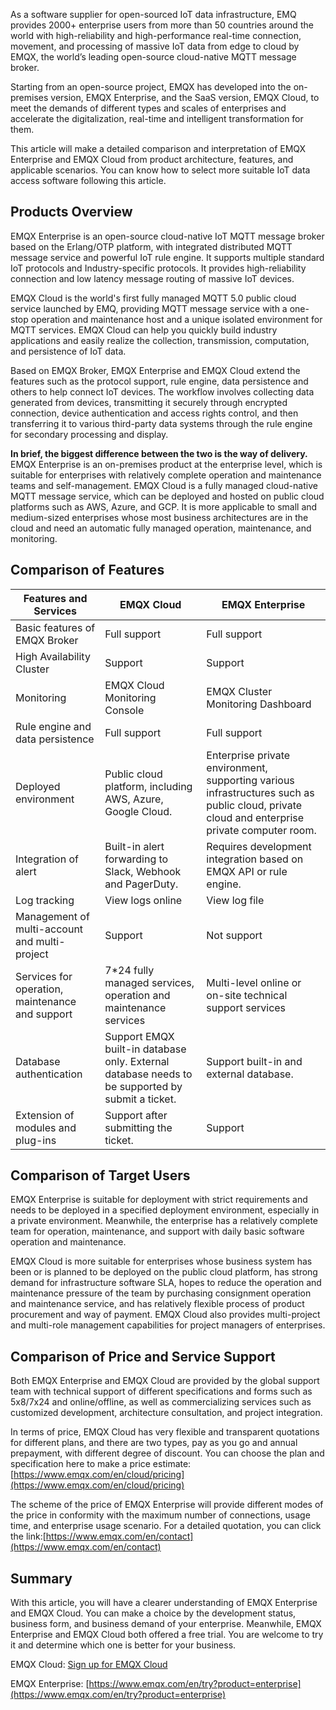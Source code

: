 As a software supplier for open-sourced IoT data infrastructure, EMQ provides 2000+ enterprise users from more than 50 countries around the world with high-reliability and high-performance real-time connection, movement, and processing of massive IoT data from edge to cloud by EMQX, the world’s leading open-source cloud-native MQTT message broker.

Starting from an open-source project, EMQX has developed into the on-premises version, EMQX Enterprise, and the SaaS version, EMQX Cloud, to meet the demands of different types and scales of enterprises and accelerate the digitalization, real-time and intelligent transformation for them.

This article will make a detailed comparison and interpretation of EMQX Enterprise and EMQX Cloud from product architecture, features, and applicable scenarios. You can know how to select more suitable IoT data access software following this article.

## Products Overview

EMQX Enterprise is an open-source cloud-native IoT MQTT message broker based on the Erlang/OTP platform, with integrated distributed MQTT message service and powerful IoT rule engine. It supports multiple standard IoT protocols and Industry-specific protocols. It provides high-reliability connection and low latency message routing of massive IoT devices.

EMQX Cloud is the world's first fully managed MQTT 5.0 public cloud service launched by EMQ, providing MQTT message service with a one-stop operation and maintenance host and a unique isolated environment for MQTT services. EMQX Cloud can help you quickly build industry applications and easily realize the collection, transmission, computation, and persistence of IoT data.

Based on EMQX Broker, EMQX Enterprise and EMQX Cloud extend the features such as the protocol support, rule engine, data persistence and others to help connect IoT devices. The workflow involves collecting data generated from devices, transmitting it securely through encrypted connection, device authentication and access rights control, and then transferring it to various third-party data systems through the rule engine for secondary processing and display.

**In brief, the biggest difference between the two is the way of delivery.** EMQX Enterprise is an on-premises product at the enterprise level, which is suitable for enterprises with relatively complete operation and maintenance teams and self-management. EMQX Cloud is a fully managed cloud-native MQTT message service, which can be deployed and hosted on public cloud platforms such as AWS, Azure, and GCP. It is more applicable to small and medium-sized enterprises whose most business architectures are in the cloud and need an automatic fully managed operation, maintenance, and monitoring.



## Comparison of Features

| **Features and Services**                       | **EMQX Cloud**                                               | **EMQX Enterprise**                                          |
| ----------------------------------------------- | ------------------------------------------------------------ | ------------------------------------------------------------ |
| Basic features of EMQX Broker                   | Full support                                                 | Full support                                                 |
| High Availability Cluster                       | Support                                                      | Support                                                      |
| Monitoring                                      | EMQX Cloud Monitoring Console                                | EMQX Cluster Monitoring Dashboard                            |
| Rule engine and data persistence                | Full support                                                 | Full support                                                 |
| Deployed environment                            | Public cloud platform, including AWS, Azure, Google Cloud.   | Enterprise private environment, supporting various infrastructures such as public cloud, private cloud and enterprise private computer room. |
| Integration of alert                            | Built-in alert forwarding to Slack, Webhook and PagerDuty.   | Requires development integration based on EMQX API or rule engine. |
| Log tracking                                    | View logs online                                             | View log file                                                |
| Management of multi-account and multi-project   | Support                                                      | Not support                                                  |
| Services for operation, maintenance and support | 7*24 fully managed services, operation and maintenance services | Multi-level online or on-site technical support services     |
| Database authentication                         | Support EMQX built-in database only. External database needs to be supported by submit a ticket. | Support built-in and external database.                      |
| Extension of modules and plug-ins               | Support after submitting the ticket.                         | Support                                                      |

## Comparison of Target Users

EMQX Enterprise is suitable for deployment with strict requirements and needs to be deployed in a specified deployment environment, especially in a private environment. Meanwhile, the enterprise has a relatively complete team for operation, maintenance, and support with daily basic software operation and maintenance.

EMQX Cloud is more suitable for enterprises whose business system has been or is planned to be deployed on the public cloud platform, has strong demand for infrastructure software SLA, hopes to reduce the operation and maintenance pressure of the team by purchasing consignment operation and maintenance service, and has relatively flexible process of product procurement and way of payment. EMQX Cloud also provides multi-project and multi-role management capabilities for project managers of enterprises.

## Comparison of Price and Service Support

Both EMQX Enterprise and EMQX Cloud are provided by the global support team with technical support of different specifications and forms such as 5x8/7x24 and online/offline, as well as commercializing services such as customized development, architecture consultation, and project integration.

In terms of price, EMQX Cloud has very flexible and transparent quotations for different plans, and there are two types, pay as you go and annual prepayment, with different degree of discount. You can choose the plan and specification here to make a price estimate: [https://www.emqx.com/en/cloud/pricing](https://www.emqx.com/en/cloud/pricing) 

The scheme of the price of EMQX Enterprise will provide different modes of the price in conformity with the maximum number of connections, usage time, and enterprise usage scenario. For a detailed quotation, you can click the link:[https://www.emqx.com/en/contact](https://www.emqx.com/en/contact) 

## Summary

With this article, you will have a clearer understanding of EMQX Enterprise and EMQX Cloud. You can make a choice by the development status, business form, and business demand of your enterprise. Meanwhile, EMQX Enterprise and EMQX Cloud both offered a free trial. You are welcome to try it and determine which one is better for your business.

EMQX Cloud: [Sign up for EMQX Cloud](https://www.emqx.com/en/signup?continue=https%3A%2F%2Fcloud-intl.emqx.com%2Fconsole%2Fdeployments%2F0%3Foper%3Dnew) 

EMQX Enterprise: [https://www.emqx.com/en/try?product=enterprise](https://www.emqx.com/en/try?product=enterprise)

